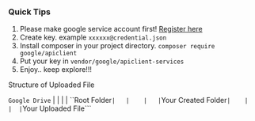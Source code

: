 ### Quick Tips

1. Please make google service account first! [Register here](https://console.cloud.google.com/iam-admin/i)
2. Create key. example ```xxxxxx@credential.json```
3. Install composer in your project directory. ```composer require google/apiclient```
4. Put your key in ```vendor/google/apiclient-services```
5. Enjoy.. keep explore!!!

Structure of Uploaded File

```Google Drive``` |   |   |
   | ``Root Folder``` |   |   
   |   | ```Your Created Folder``` |   
   |  |  | ```Your Uploaded File```
